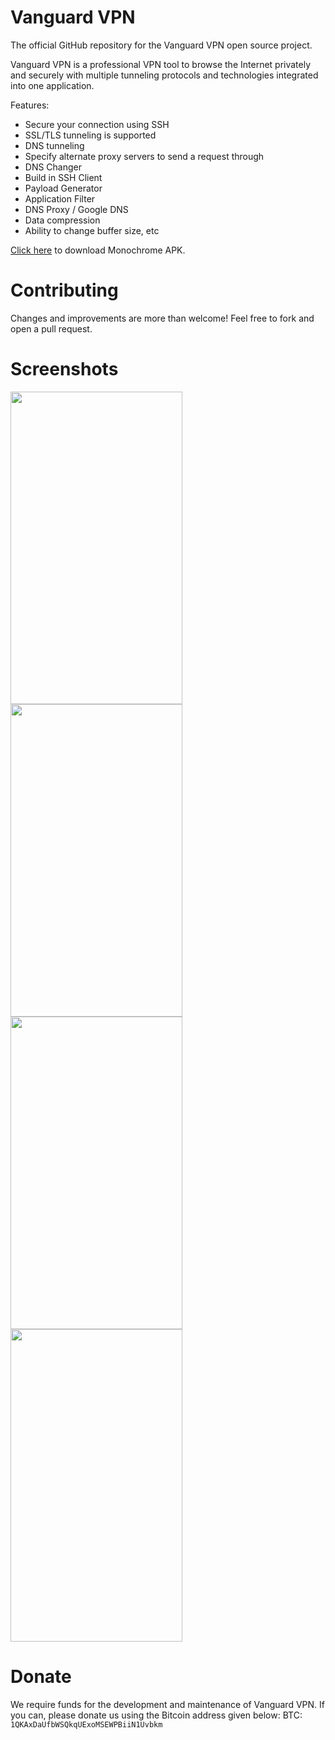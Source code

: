 # Vanguard VPN

The official GitHub repository for the Vanguard VPN open source project.

Vanguard VPN is a professional VPN tool to browse the Internet privately and securely with multiple tunneling protocols and technologies integrated into one application.

Features:
- Secure your connection using SSH
- SSL/TLS tunneling is supported
- DNS tunneling
- Specify alternate proxy servers to send a request through
- DNS Changer
- Build in SSH Client
- Payload Generator
- Application Filter
- DNS Proxy / Google DNS
- Data compression
- Ability to change buffer size, etc

[Click here](https://github.com/thevanguardapps/monochrome/raw/main/app/release/app-release.apk) to download Monochrome APK.

# Contributing
Changes and improvements are more than welcome! Feel free to fork and open a pull request.

# Screenshots
<img src="https://user-images.githubusercontent.com/107125817/187479909-3e80f55b-6980-42ae-8e75-4da9931645cc.png" width="275" height="500">
<img src="https://user-images.githubusercontent.com/107125817/187479825-56746d86-4a2d-43de-984d-d6d98f530c6d.png" width="275" height="500">
<img src="https://user-images.githubusercontent.com/107125817/187479941-e82ede90-c60e-4f29-b320-ea0ad5dff282.png" width="275" height="500">
<img src="https://user-images.githubusercontent.com/107125817/187479924-c3639b7c-d6e4-43cb-b38a-23cf42871d64.png" width="275" height="500">

# Donate
We require funds for the development and maintenance of Vanguard VPN. If you can, please donate us using the Bitcoin address given below: 
BTC: ```1QKAxDaUfbWSQkqUExoMSEWPBiiN1Uvbkm```
